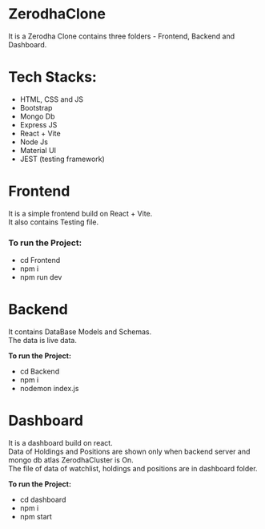 # ZerodhaClone

It is a Zerodha Clone contains three folders - Frontend, Backend and Dashboard.

<h1> Tech Stacks: </h1>

- HTML, CSS and JS
- Bootstrap
- Mongo Db
- Express JS
- React + Vite
- Node Js
- Material UI
- JEST (testing framework)

<h1> Frontend </h1>

It is a simple frontend build on React + Vite.  <br>
It also contains Testing file.

<h3>To run the Project:</h3> 

- cd Frontend              <br>
- npm i                    <br>
- npm run dev              <br>

<h1> Backend </h1>

It contains DataBase Models and Schemas.  <br>
The data is live data.

<strong>To run the Project:</strong>

- cd Backend                <br>
- npm i                     <br>
- nodemon index.js          <br>

<h1> Dashboard </h1>

It is a dashboard build on react. <br>
Data of Holdings and Positions are shown only when backend server and mongo db atlas ZerodhaCluster is On. <br>
The file of data of watchlist, holdings and positions are in dashboard folder.

<strong>To run the Project:</strong> 

- cd dashboard            <br>
- npm i                   <br>
- npm start               <br>
